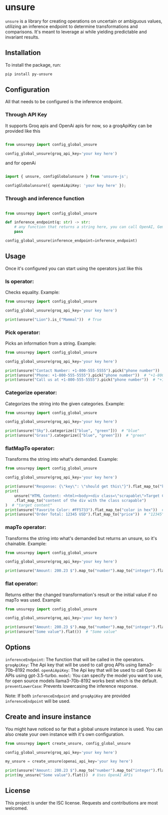 # unsure

`unsure` is a library for creating operations on uncertain or ambiguous values, utilizing an inference endpoint to determine transformations and comparisons. It's meant to leverage ai while yielding predictable and invariant results.

## Installation

To install the package, run:

```bash
pip install py-unsure
```

## Configuration

All that needs to be configured is the inference endpoint.

### Through API Key

It supports Groq apis and OpenAi apis for now, so a groqApiKey can be provided like this

```python

from unsurepy import config_global_unsure

config_global_unsure(groq_api_key='your key here')

```

and for openAi

```python

import { unsure, configGlobalunsure } from 'unsure-js';

configGlobalunsure({ openAiApiKey: 'your key here' });

```

### Through and inference function

```python

from unsurepy import config_global_unsure

def inference_endpoint(q: str) -> str:
    # any function that returns a string here, you can call OpenAI, Gemini, Claude, or your own model, just return a string
    pass

config_global_unsure(inference_endpoint=inference_endpoint)

```

## Usage

Once it's configured you can start using the operators just like this

### Is operator:
Checks equality. Example:

```python
from unsurepy import config_global_unsure

config_global_unsure(groq_api_key='your key here')

print(unsure("Lion").is_("Mammal"))  # True

```

### Pick operator:
Picks an information from a string. Example:

```python
from unsurepy import config_global_unsure

config_global_unsure(groq_api_key='your key here')

print(unsure("Contact Number: +1-800-555-5555").pick("phone number"))  # "+1-800-555-5555"
print(unsure("Phone: +1-800-555-5555").pick("phone number"))  # "+1-800-555-5555"
print(unsure("Call us at +1-800-555-5555").pick("phone number"))  # "+1-800-555-5555"

```

### Categorize operator:
Categorizes the string into the given categories. Example:

```python
from unsurepy import config_global_unsure

config_global_unsure(groq_api_key='your key here')

print(unsure("Sky").categorize(["blue", "green"]))  # "blue"
print(unsure("Grass").categorize(["blue", "green"]))  # "green"

```

### flatMapTo operator:
Transforms the string into what's demanded. Example:

```python
from unsurepy import config_global_unsure

config_global_unsure(groq_api_key='your key here')

print(unsure("Response: {\"key\": \"should get this\"}").flat_map_to("key's value"))  # "should get this"
print(
    unsure("HTML Content: <html><body><div class=\"scrapable\">Target Content<div></body></html>")
    .flat_map_to("content of the div with the class scrapable")
)  # "target content"
print(unsure("Favorite Color: #FF5733").flat_map_to("color in hex"))  # "#ff5733"
print(unsure("Order Total: 12345 USD").flat_map_to("price"))  # "12345"

```

### mapTo operator:
Transforms the string into what's demanded but returns an unsure, so it's chainable. Example:

```python
from unsurepy import config_global_unsure

config_global_unsure(groq_api_key='your key here')

print(unsure("Amount: 200.23 $").map_to("number").map_to("integer").flat())  # "200"
```

### flat operator:
Returns either the changed transformation's result or the initial value if no mapTo was used. Example:

```python
from unsurepy import config_global_unsure

config_global_unsure(groq_api_key='your key here')

print(unsure("Amount: 200.23 $").map_to("number").map_to("integer").flat())  # "200"
print(unsure("Some value").flat())  # "Some value"
```

## Options
`inferenceEndpoint`: The function that will be called in the operators.
`groqApiKey`: The Api key that will be used to call groq APIs using llama3-70b-8192 model.
`openAiApiKey`: The Api key that will be used to call Open Ai APIs using gpt-3.5-turbo.
`model`: You can specify the model you want to use, for open source models llama3-70b-8192 works best which is the default. 
`preventLowerCase`: Prevents lowercasing the inference response.

Note: If both `inferenceEndpoint` and `groqApiKey` are provided `inferenceEndpoint` will be used.

## Create and insure instance
You might have noticed so far that a global unsure instance is used. You can also create your own
instance with it's own configuration.

```python
from unsurepy import create_unsure, config_global_unsure

config_global_unsure(groq_api_key='your key here')

my_unsure = create_unsure(openai_api_key='your key here')

print(unsure("Amount: 200.23 $").map_to("number").map_to("integer").flat())  # Uses Groq
print(my_unsure("Some value").flat())  # Uses OpenAI APIs
```

## License
This project is under the ISC license. Requests and contributions are most welcomed.